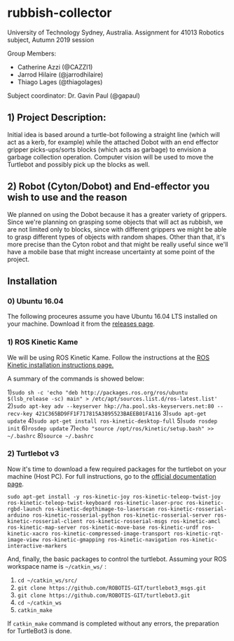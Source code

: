 # rubbish-collector

University of Technology Sydney, Australia.
Assignment for 41013 Robotics subject, Autumn 2019 session

Group Members:
 - Catherine Azzi (@CAZZI1)
 - Jarrod Hilaire (@jarrodhilaire)
 - Thiago Lages   (@thiagolages)
 
Subject coordinator: Dr. Gavin Paul (@gapaul)

## 1) Project Description: ##
Initial idea is based around a turtle-bot following a straight line (which will act as a kerb, for example) while the attached Dobot with an end effector gripper picks-ups/sorts blocks (which acts as garbage) to envision a garbage collection operation. Computer vision will be used to move the Turtlebot and possibly pick up the blocks as well.


## 2) Robot (Cyton/Dobot) and End-effector you wish to use and the reason ##

We planned on using the Dobot because it has a greater variety of grippers. Since we're planning on grasping some objects that will act as rubbish, we are not limited only to blocks, since with different grippers we might be able to grasp different types of objects with random shapes. Other than that, it's more precise than the Cyton robot and that might be really useful since we'll have a mobile base that might increase uncertainty at some point of the project.


## Installation ##

### 0) Ubuntu 16.04

The following proceures assume you have Ubuntu 16.04 LTS installed on your machine. Download it from the [releases page](http://releases.ubuntu.com/?_ga=2.132536974.1838232222.1557218617-1539747096.1557218617).
 
### 1) ROS Kinetic Kame

We will be using ROS Kinetic Kame. Follow the instructions at the [ROS Kinetic installation instructions page.](http://wiki.ros.org/kinetic/Installation/Ubuntu)

A summary of the commands is showed below:

1)`sudo sh -c 'echo "deb http://packages.ros.org/ros/ubuntu $(lsb_release -sc) main" > /etc/apt/sources.list.d/ros-latest.list'`
2)`sudo apt-key adv --keyserver hkp://ha.pool.sks-keyservers.net:80 --recv-key 421C365BD9FF1F717815A3895523BAEEB01FA116`
3)`sudo apt-get update`
4)`sudo apt-get install ros-kinetic-desktop-full`
5)`sudo rosdep init`
6)`rosdep update`
7)`echo "source /opt/ros/kinetic/setup.bash" >> ~/.bashrc`
8)`source ~/.bashrc`

### 2) Turtlebot v3

Now it's time to download a few required packages for the turtlebot on your machine (Host PC). For full instructions, go to the [official documentation page](http://emanual.robotis.com/docs/en/platform/turtlebot3/pc_setup/#pc-setup).

`sudo apt-get install -y ros-kinetic-joy ros-kinetic-teleop-twist-joy ros-kinetic-teleop-twist-keyboard ros-kinetic-laser-proc ros-kinetic-rgbd-launch ros-kinetic-depthimage-to-laserscan ros-kinetic-rosserial-arduino ros-kinetic-rosserial-python ros-kinetic-rosserial-server ros-kinetic-rosserial-client ros-kinetic-rosserial-msgs ros-kinetic-amcl ros-kinetic-map-server ros-kinetic-move-base ros-kinetic-urdf ros-kinetic-xacro ros-kinetic-compressed-image-transport ros-kinetic-rqt-image-view ros-kinetic-gmapping ros-kinetic-navigation ros-kinetic-interactive-markers`

And, finally, the basic packages to control the turtlebot. Assuming your ROS workspace name is `~/catkin_ws/` :

1) `cd ~/catkin_ws/src/`
2) `git clone https://github.com/ROBOTIS-GIT/turtlebot3_msgs.git`
3) `git clone https://github.com/ROBOTIS-GIT/turtlebot3.git`
4) `cd ~/catkin_ws`
5) `catkin_make`

If `catkin_make` command is completed without any errors, the preparation for TurtleBot3 is done.
